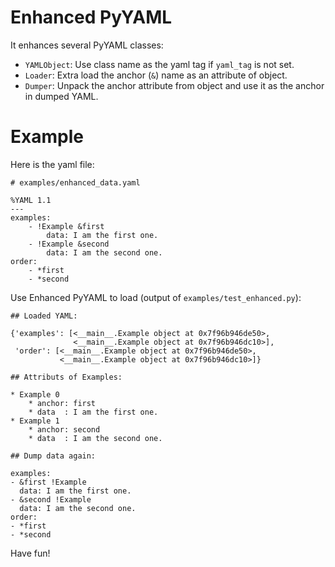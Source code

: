 # Enhanced PyYAML

It enhances several PyYAML classes:

* `YAMLObject`: Use class name as the yaml tag if `yaml_tag` is not set.
* `Loader`: Extra load the anchor (`&`) name as an attribute of object. 
* `Dumper`: Unpack the anchor attribute from object and use it as the anchor in dumped YAML.

# Example

Here is the yaml file:

    # examples/enhanced_data.yaml

    %YAML 1.1
    ---
    examples:
        - !Example &first
            data: I am the first one.
        - !Example &second
            data: I am the second one.
    order:
        - *first
        - *second

Use Enhanced PyYAML to load (output of `examples/test_enhanced.py`):
   
    ## Loaded YAML:

    {'examples': [<__main__.Example object at 0x7f96b946de50>,
                  <__main__.Example object at 0x7f96b946dc10>],
     'order': [<__main__.Example object at 0x7f96b946de50>,
               <__main__.Example object at 0x7f96b946dc10>]}

    ## Attributs of Examples:

    * Example 0
        * anchor: first
        * data  : I am the first one.
    * Example 1
        * anchor: second
        * data  : I am the second one.

    ## Dump data again:

    examples:
    - &first !Example
      data: I am the first one.
    - &second !Example
      data: I am the second one.
    order:
    - *first
    - *second

Have fun!

